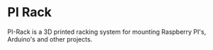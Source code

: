 # PI Rack
PI-Rack is a 3D printed racking system for mounting Raspberry PI's, Arduino's and other projects.

